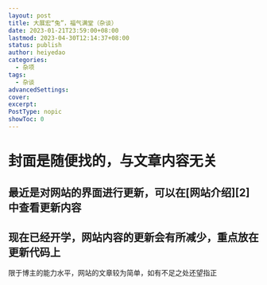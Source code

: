 ```yaml
---
layout: post
title: 大展宏“兔”，福气满堂（杂谈）
date: 2023-01-21T23:59:00+08:00
lastmod: 2023-04-30T12:14:37+08:00
status: publish
author: heiyedao
categories: 
  - 杂项
tags: 
  - 杂谈
advancedSettings: 
cover: 
excerpt: 
PostType: nopic
showToc: 0
---
```


# 封面是随便找的，与文章内容无关
## 最近是对网站的界面进行更新，可以在[网站介绍][2]中查看更新内容

## 现在已经开学，网站内容的更新会有所减少，重点放在更新代码上

限于博主的能力水平，网站的文章较为简单，如有不足之处还望指正

  [1]: https://heiyedao.top/usr/uploads/2023/04/828073498.docx
